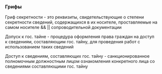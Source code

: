### Грифы

Гриф секретности - это реквизиты, свидетельствующие о степени секретности сведений, содержащихся в их носителе, проставляемые на самом носителе && || сопроводительной документации 

Допуск к гос. тайне - процедура оформления права граждан на доступ к сведениям, составляющим гос. тайну, для проведения работ с использованием таких сведений 

Доступ к сведениям, составляющих гос. тайну - санкционированное полномочным должностным лицом ознакомления конкретного лица со сведениями составляющими гос. тайну

